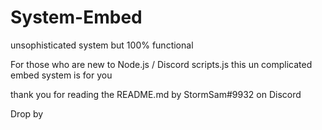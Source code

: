 # System-Embed

unsophisticated system but 100% functional

For those who are new to Node.js / Discord scripts.js this un complicated embed system is for you

thank you for reading the README.md by StormSam#9932 on Discord

Drop by
